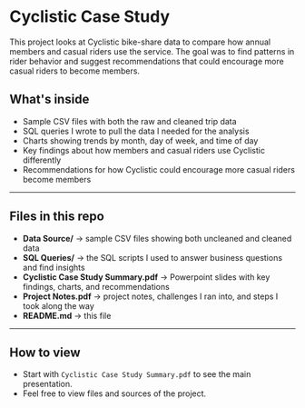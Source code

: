 # Cyclistic Case Study

This project looks at Cyclistic bike-share data to compare how annual members and casual riders use the service. The goal was to find patterns in rider behavior and suggest recommendations that could encourage more casual riders to become members.  

## What's inside
- Sample CSV files with both the raw and cleaned trip data  
- SQL queries I wrote to pull the data I needed for the analysis  
- Charts showing trends by month, day of week, and time of day  
- Key findings about how members and casual riders use Cyclistic differently  
- Recommendations for how Cyclistic could encourage more casual riders become members  

---

## Files in this repo
- **Data Source/** → sample CSV files showing both uncleaned and cleaned data  
- **SQL Queries/** → the SQL scripts I used to answer business questions and find insights  
- **Cyclistic Case Study Summary.pdf** → Powerpoint slides with key findings, charts, and recommendations  
- **Project Notes.pdf** → project notes, challenges I ran into, and steps I took along the way  
- **README.md** → this file  

---

## How to view
- Start with `Cyclistic Case Study Summary.pdf` to see the main presentation.
- Feel free to view files and sources of the project.
